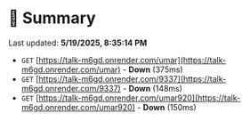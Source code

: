 # 📖 Summary
Last updated: **5/19/2025, 8:35:14 PM**

- `GET` [https://talk-m6gd.onrender.com/umar](https://talk-m6gd.onrender.com/umar) - **Down** (375ms)
- `GET` [https://talk-m6gd.onrender.com/9337](https://talk-m6gd.onrender.com/9337) - **Down** (148ms)
- `GET` [https://talk-m6gd.onrender.com/umar920](https://talk-m6gd.onrender.com/umar920) - **Down** (150ms)
